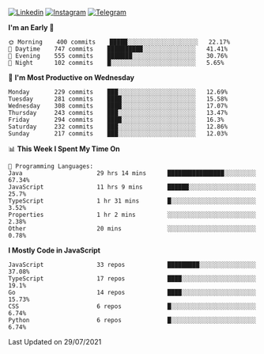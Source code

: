 [![Linkedin](https://img.shields.io/badge/-Archie-blue?style=flat-square&labelColor=gray&logo=Linkedin&logoColor=white&link=https://www.linkedin.com/in/archisdi)](https://www.linkedin.com/in/archisdi)
[![Instagram](https://img.shields.io/badge/-@archisdi-orange?style=flat-square&labelColor=gray&logo=Instagram&logoColor=white&link=https://www.instagram.com/archisdi)](https://www.instagram.com/archisdi)
[![Telegram](https://img.shields.io/badge/-aai-informational?style=flat-square&labelColor=gray&logo=telegram&logoColor=white&link=https://t.me/archisdi)](https://t.me/archisdi)

<!--START_SECTION:waka-->
**I'm an Early 🐤** 

```text
🌞 Morning    400 commits    █████░░░░░░░░░░░░░░░░░░░░   22.17% 
🌆 Daytime    747 commits    ██████████░░░░░░░░░░░░░░░   41.41% 
🌃 Evening    555 commits    ███████░░░░░░░░░░░░░░░░░░   30.76% 
🌙 Night      102 commits    █░░░░░░░░░░░░░░░░░░░░░░░░   5.65%

```
📅 **I'm Most Productive on Wednesday** 

```text
Monday       229 commits    ███░░░░░░░░░░░░░░░░░░░░░░   12.69% 
Tuesday      281 commits    ████░░░░░░░░░░░░░░░░░░░░░   15.58% 
Wednesday    308 commits    ████░░░░░░░░░░░░░░░░░░░░░   17.07% 
Thursday     243 commits    ███░░░░░░░░░░░░░░░░░░░░░░   13.47% 
Friday       294 commits    ████░░░░░░░░░░░░░░░░░░░░░   16.3% 
Saturday     232 commits    ███░░░░░░░░░░░░░░░░░░░░░░   12.86% 
Sunday       217 commits    ███░░░░░░░░░░░░░░░░░░░░░░   12.03%

```


📊 **This Week I Spent My Time On** 

```text
💬 Programming Languages: 
Java                     29 hrs 14 mins      ████████████████░░░░░░░░░   67.34% 
JavaScript               11 hrs 9 mins       ██████░░░░░░░░░░░░░░░░░░░   25.7% 
TypeScript               1 hr 31 mins        █░░░░░░░░░░░░░░░░░░░░░░░░   3.52% 
Properties               1 hr 2 mins         ░░░░░░░░░░░░░░░░░░░░░░░░░   2.38% 
Other                    20 mins             ░░░░░░░░░░░░░░░░░░░░░░░░░   0.78%

```

**I Mostly Code in JavaScript** 

```text
JavaScript               33 repos            █████████░░░░░░░░░░░░░░░░   37.08% 
TypeScript               17 repos            ████░░░░░░░░░░░░░░░░░░░░░   19.1% 
Go                       14 repos            ████░░░░░░░░░░░░░░░░░░░░░   15.73% 
CSS                      6 repos             █░░░░░░░░░░░░░░░░░░░░░░░░   6.74% 
Python                   6 repos             █░░░░░░░░░░░░░░░░░░░░░░░░   6.74%

```



 Last Updated on 29/07/2021
<!--END_SECTION:waka-->